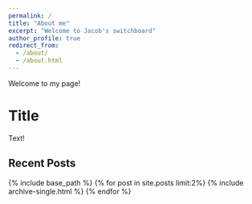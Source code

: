 ```yaml
---
permalink: /
title: "About me"
excerpt: "Welcome to Jacob's switchboard"
author_profile: true
redirect_from: 
  - /about/
  - /about.html
---
```


Welcome to my page!

Title
======
Text!

Recent Posts
------
{% include base_path %}
{% for post in site.posts limit:2%}
  {% include archive-single.html %}
{% endfor %}